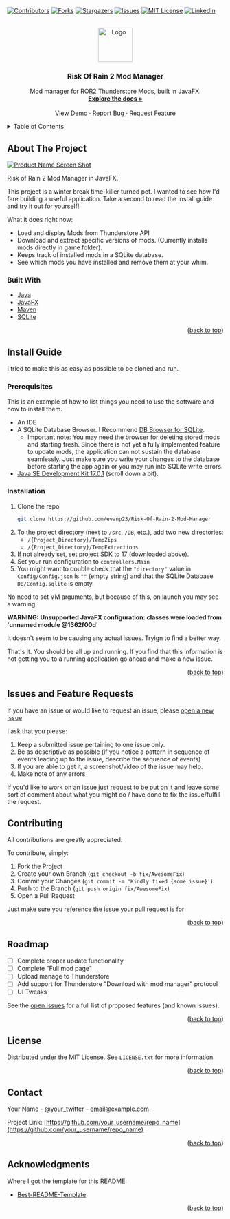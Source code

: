<div id="top"></div>
<!--
*** Thanks for checking out the Best-README-Template. If you have a suggestion
*** that would make this better, please fork the repo and create a pull request
*** or simply open an issue with the tag "enhancement".
*** Don't forget to give the project a star!
*** Thanks again! Now go create something AMAZING! :D
-->



<!-- PROJECT SHIELDS -->
<!--
*** I'm using markdown "reference style" links for readability.
*** Reference links are enclosed in brackets [ ] instead of parentheses ( ).
*** See the bottom of this document for the declaration of the reference variables
*** for contributors-url, forks-url, etc. This is an optional, concise syntax you may use.
*** https://www.markdownguide.org/basic-syntax/#reference-style-links
-->
[![Contributors][contributors-shield]][contributors-url]
[![Forks][forks-shield]][forks-url]
[![Stargazers][stars-shield]][stars-url]
[![Issues][issues-shield]][issues-url]
[![MIT License][license-shield]][license-url]
[![LinkedIn][linkedin-shield]][linkedin-url]



<!-- PROJECT LOGO -->
<br />
<div align="center">
  <a href="https://github.com/evanp23/Risk-Of-Rain-2-Mod-Manager">
    <img src="images/logo.png" alt="Logo" width="80" height="80">
  </a>

  <h3 align="center">Risk Of Rain 2 Mod Manager</h3>

  <p align="center">
    Mod manager for ROR2 Thunderstore Mods, built in JavaFX.
    <br />
    <a href="https://github.com/evanp23/Risk-Of-Rain-2-Mod-Manager"><strong>Explore the docs »</strong></a>
    <br />
    <br />
    <a href="https://github.com/evanp23/Risk-Of-Rain-2-Mod-Manager">View Demo</a>
    ·
    <a href="https://github.com/evanp23/Risk-Of-Rain-2-Mod-Manager/issues">Report Bug</a>
    ·
    <a href="https://github.com/evanp23/Risk-Of-Rain-2-Mod-Manager/issues">Request Feature</a>
  </p>
</div>



<!-- TABLE OF CONTENTS -->
<details>
  <summary>Table of Contents</summary>
  <ol>
    <li>
      <a href="#about-the-project">About The Project</a>
      <ul>
        <li><a href="#built-with">Built With</a></li>
      </ul>
    </li>
    <li>
      <a href="#getting-started">Getting Started</a>
      <ul>
        <li><a href="#prerequisites">Prerequisites</a></li>
        <li><a href="#installation">Installation</a></li>
      </ul>
    </li>
    <li><a href="#usage">Usage</a></li>
    <li><a href="#roadmap">Roadmap</a></li>
    <li><a href="#contributing">Contributing</a></li>
    <li><a href="#license">License</a></li>
    <li><a href="#contact">Contact</a></li>
    <li><a href="#acknowledgments">Acknowledgments</a></li>
  </ol>
</details>



<!-- ABOUT THE PROJECT -->
## About The Project

[![Product Name Screen Shot][product-screenshot]](https://example.com)

Risk of Rain 2 Mod Manager in JavaFX.

This project is a winter break time-killer turned pet. I wanted to see how I'd fare building a useful application. Take a second to read the install guide and try it out
for yourself!

What it does right now:
* Load and display Mods from Thunderstore API
* Download and extract specific versions of mods. (Currently installs mods directly in game folder).
* Keeps track of installed mods in a SQLite database.
* See which mods you have installed and remove them at your whim.


### Built With

* [Java](https://www.oracle.com/java/)
* [JavaFX](https://openjfx.io/)
* [Maven](https://maven.apache.org/)
* [SQLite](https://www.sqlite.org/index.html)

<p align="right">(<a href="#top">back to top</a>)</p>

<!-- Getting Started -->
## Install Guide

I tried to make this as easy as possible to be cloned and run.

### Prerequisites

This is an example of how to list things you need to use the software and how to install them.
* An IDE
* A SQLite Database Browser. I Recommend [DB Browser for SQLite](https://sqlitebrowser.org/dl/).
  * Important note: You may need the browser for deleting stored mods and starting fresh. Since
  there is not yet a fully implemented feature to update mods, the application can not sustain
  the database seamlessly. Just make sure you write your changes to the database before starting
  the app again or you may run into SQLite write errors.
* [Java SE Development Kit 17.0.1](https://www.oracle.com/java/technologies/javase/jdk17-archive-downloads.html) (scroll down a bit).

### Installation

1. Clone the repo
   ```sh
   git clone https://github.com/evanp23/Risk-Of-Rain-2-Mod-Manager
   ```
2. To the project directory (next to ```/src```, ```/DB```, etc.), add two new directories:
    - ```/{Project_Directory}/TempZips```
    - ```/{Project_Directory}/TempExtractions```
3. If not already set, set project SDK to 17 (downloaded above).
4. Set your run configuration to ```controllers.Main```
5. You might want to double check that the ```"directory"``` value in ```Config/Config.json``` is ```""``` (empty string) and that the SQLite Database 
```DB/Config.sqlite``` is empty.

No need to set VM arguments, but because of this, on launch you may see a warning: 

<b>WARNING: Unsupported JavaFX configuration: classes were loaded from 'unnamed module @1362f00d'</b>

It doesn't seem to be causing any actual issues. Tryign to find a better way.

That's it. You should be all up and running. If you find that this information is not getting you to a running application go ahead and make a new issue.

<p align="right">(<a href="#top">back to top</a>)</p>

<!-- ISSUES -->
## Issues and Feature Requests
If you have an issue or would like to request an issue, please [open a new issue][issues-url]

I ask that you please:
1. Keep a submitted issue pertaining to one issue only.
2. Be as descriptive as possible (if you notice a pattern in sequence of events leading up to the issue, describe the sequence of events)
3. If you are able to get it, a screenshot/video of the issue may help.
4. Make note of any errors

If you'd like to work on an issue just request to be put on it and leave some sort of comment about what you might do / have done to fix the issue/fulfill the request.

<!-- CONTRIBUTING -->
## Contributing

All contributions are greatly appreciated.

To contribute, simply:

1. Fork the Project
2. Create your own Branch (`git checkout -b fix/AwesomeFix`)
3. Commit your Changes (`git commit -m 'Kindly fixed {some issue}'`)
4. Push to the Branch (`git push origin fix/AwesomeFix`)
5. Open a Pull Request

Just make sure you reference the issue your pull request is for

<p align="right">(<a href="#top">back to top</a>)</p>

<!-- ROADMAP -->
## Roadmap

- [ ] Complete proper update functionality
- [ ] Complete "Full mod page"
- [ ] Upload manage to Thunderstore
- [ ] Add support for Thunderstore "Download with mod manager" protocol
- [ ] UI Tweaks

See the [open issues](https://github.com/evanp23/Risk-Of-Rain-2-Mod-Manager/issues) for a full list of proposed features (and known issues).

<p align="right">(<a href="#top">back to top</a>)</p>


<!-- LICENSE -->
## License

Distributed under the MIT License. See `LICENSE.txt` for more information.

<p align="right">(<a href="#top">back to top</a>)</p>



<!-- CONTACT -->
## Contact

Your Name - [@your_twitter](https://twitter.com/your_username) - email@example.com

Project Link: [https://github.com/your_username/repo_name](https://github.com/your_username/repo_name)

<p align="right">(<a href="#top">back to top</a>)</p>



<!-- ACKNOWLEDGMENTS -->
## Acknowledgments

Where I got the template for this README:

* [Best-README-Template](https://github.com/othneildrew/Best-README-Template)

<p align="right">(<a href="#top">back to top</a>)</p>



<!-- MARKDOWN LINKS & IMAGES -->
<!-- https://www.markdownguide.org/basic-syntax/#reference-style-links -->
[contributors-shield]: https://img.shields.io/github/contributors/evanp23/Risk-Of-Rain-2-Mod-Manager.svg?style=for-the-badge
[contributors-url]: https://github.com/evanp23/Risk-Of-Rain-2-Mod-Manager/graphs/contributors
[forks-shield]: https://img.shields.io/github/forks/evanp23/Risk-Of-Rain-2-Mod-Manager.svg?style=for-the-badge
[forks-url]: https://github.com/evanp23/Risk-Of-Rain-2-Mod-Manager/network/members
[stars-shield]: https://img.shields.io/github/stars/evanp23/Risk-Of-Rain-2-Mod-Manager.svg?style=for-the-badge
[stars-url]: https://github.com/evanp23/Risk-Of-Rain-2-Mod-Manager/stargazers
[issues-shield]: https://img.shields.io/github/issues/evanp23/Risk-Of-Rain-2-Mod-Manager.svg?style=for-the-badge
[issues-url]: https://github.com/evanp23/Risk-Of-Rain-2-Mod-Manager/issues
[license-shield]: https://img.shields.io/github/license/evanp23/Risk-Of-Rain-2-Mod-Manager.svg?style=for-the-badge
[license-url]: https://github.com/evanp23/Risk-Of-Rain-2-Mod-Manager/blob/main/LICENSE.txt
[linkedin-shield]: https://img.shields.io/badge/-LinkedIn-black.svg?style=for-the-badge&logo=linkedin&colorB=555
[linkedin-url]: https://www.linkedin.com/in/evan-phillips-73a193164/
[product-screenshot]: images/screenshot.png
